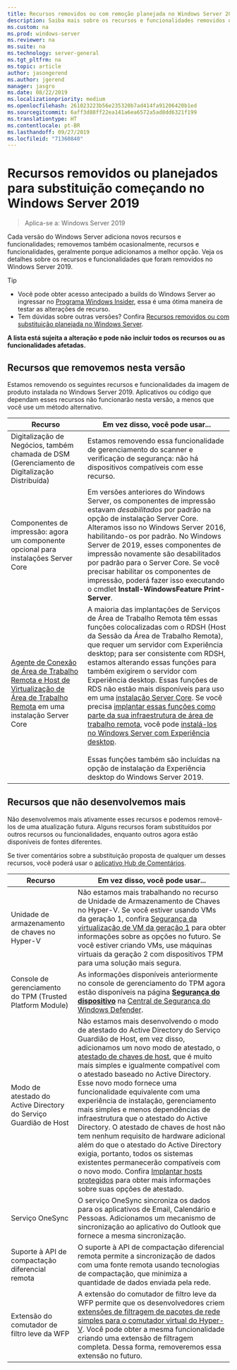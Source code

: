 ```yaml
---
title: Recursos removidos ou com remoção planejada no Windows Server 2019
description: Saiba mais sobre os recursos e funcionalidades removidos ou com remoção planejada começando com o Windows Server 2019.
ms.custom: na
ms.prod: windows-server
ms.reviewer: na
ms.suite: na
ms.technology: server-general
ms.tgt_pltfrm: na
ms.topic: article
author: jasongerend
ms.author: jgerend
manager: jasgro
ms.date: 08/22/2019
ms.localizationpriority: medium
ms.openlocfilehash: 261023223b56e235320b7ad414fa91206420b1ed
ms.sourcegitcommit: 6aff3d88ff22ea141a6ea6572a5ad8dd6321f199
ms.translationtype: HT
ms.contentlocale: pt-BR
ms.lasthandoff: 09/27/2019
ms.locfileid: "71360840"
---
```

# <a name="features-removed-or-planned-for-replacement-starting-windows-server-2019"></a>Recursos removidos ou planejados para substituição começando no Windows Server 2019

>Aplica-se a: Windows Server 2019

Cada versão do Windows Server adiciona novos recursos e funcionalidades; removemos também ocasionalmente, recursos e funcionalidades, geralmente porque adicionamos a melhor opção. Veja os detalhes sobre os recursos e funcionalidades que foram removidos no Windows Server 2019.

> [!TIP]
> - Você pode obter acesso antecipado a builds do Windows Server ao ingressar no [Programa Windows Insider](https://insider.windows.com), essa é uma ótima maneira de testar as alterações de recurso.
> - Tem dúvidas sobre outras versões? Confira [Recursos removidos ou com substituição planejada no Windows Server](removed-features.md).

**A lista está sujeita a alteração e pode não incluir todos os recursos ou as funcionalidades afetadas.** 

## <a name="features-we-removed-in-this-release"></a>Recursos que removemos nesta versão

Estamos removendo os seguintes recursos e funcionalidades da imagem de produto instalada no Windows Server 2019. Aplicativos ou código que dependam esses recursos não funcionarão nesta versão, a menos que você use um método alternativo.

| Recurso   | Em vez disso, você pode usar... |
| --------- | -------------------- |
| Digitalização de Negócios, também chamada de DSM (Gerenciamento de Digitalização Distribuída)|Estamos removendo essa funcionalidade de gerenciamento do scanner e verificação de segurança: não há dispositivos compatíveis com esse recurso. |
| Componentes de impressão: agora um componente opcional para instalações Server Core|Em versões anteriores do Windows Server, os componentes de impressão estavam *desabilitados* por padrão na opção de instalação Server Core. Alteramos isso no Windows Server 2016, habilitando-os por padrão. No Windows Server de 2019, esses componentes de impressão novamente são desabilitados por padrão para o Server Core. Se você precisar habilitar os componentes de impressão, poderá fazer isso executando o cmdlet **Install-WindowsFeature Print-Server**. |
| [Agente de Conexão de Área de Trabalho Remota e Host de Virtualização de Área de Trabalho Remota](../remote/remote-desktop-services/desktop-hosting-service.md) em uma instalação Server Core|A maioria das implantações de Serviços de Área de Trabalho Remota têm essas funções colocalizadas com o RDSH (Host da Sessão da Área de Trabalho Remota), que requer um servidor com Experiência desktop; para ser consistente com RDSH, estamos alterando essas funções para também exigirem o servidor com Experiência desktop. Essas funções de RDS não estão mais disponíveis para uso em uma [instalação Server Core](../administration/server-core/what-is-server-core.md). Se você precisa [implantar essas funções como parte da sua infraestrutura de área de trabalho remota](../remote/remote-desktop-services/rds-deploy-infrastructure.md), você pode [instalá-los no Windows Server com Experiência desktop](../get-started/getting-started-with-server-with-desktop-experience.md). <br/><br/>Essas funções também são incluídas na opção de instalação da Experiência desktop do Windows Server 2019. |

## <a name="features-were-no-longer-developing"></a>Recursos que não desenvolvemos mais

Não desenvolvemos mais ativamente esses recursos e podemos removê-los de uma atualização futura. Alguns recursos foram substituídos por outros recursos ou funcionalidades, enquanto outros agora estão disponíveis de fontes diferentes. 

Se tiver comentários sobre a substituição proposta de qualquer um desses recursos, você poderá usar o [aplicativo Hub de Comentários](https://support.microsoft.com/help/4021566/windows-10-send-feedback-to-microsoft-with-feedback-hub-app). 

| Recurso     | Em vez disso, você pode usar... |
| ----------- | --------------------- |
| Unidade de armazenamento de chaves no Hyper-V|Não estamos mais trabalhando no recurso de Unidade de Armazenamento de Chaves no Hyper-V. Se você estiver usando VMs da geração 1, confira [Segurança da virtualização de VM da geração 1](../virtualization/hyper-v/learn-more/generation-1-virtual-machine-security-settings-for-hyper-v.md) para obter informações sobre as opções no futuro. Se você estiver criando VMs, use máquinas virtuais da geração 2 com dispositivos TPM para uma solução mais segura. |
| Console de gerenciamento do TPM (Trusted Platform Module)|As informações disponíveis anteriormente no console de gerenciamento do TPM agora estão disponíveis na página [**Segurança do dispositivo**](https://docs.microsoft.com/windows/security/threat-protection/windows-defender-security-center/wdsc-device-security) na [Central de Segurança do Windows Defender](https://docs.microsoft.com/windows/security/threat-protection/windows-defender-security-center/windows-defender-security-center). |
| Modo de atestado do Active Directory do Serviço Guardião de Host|Não estamos mais desenvolvendo o modo de atestado do Active Directory do Serviço Guardião de Host, em vez disso, adicionamos um novo modo de atestado, o [atestado de chaves de host](../security/guarded-fabric-shielded-vm/guarded-fabric-create-host-key.md), que é muito mais simples e igualmente compatível com o atestado baseado no Active Directory.  Esse novo modo fornece uma funcionalidade equivalente com uma experiência de instalação, gerenciamento mais simples e menos dependências de infraestrutura que o atestado do Active Directory. O atestado de chaves de host não tem nenhum requisito de hardware adicional além do que o atestado do Active Directory exigia, portanto, todos os sistemas existentes permanecerão compatíveis com o novo modo. Confira [Implantar hosts protegidos](../security/guarded-fabric-shielded-vm/guarded-fabric-configure-hgs-with-authorized-hyper-v-hosts.md) para obter mais informações sobre suas opções de atestado. |
| Serviço OneSync | O serviço OneSync sincroniza os dados para os aplicativos de Email, Calendário e Pessoas. Adicionamos um mecanismo de sincronização ao aplicativo do Outlook que fornece a mesma sincronização. |
| Suporte à API de compactação diferencial remota | O suporte à API de compactação diferencial remota permite a sincronização de dados com uma fonte remota usando tecnologias de compactação, que minimiza a quantidade de dados enviada pela rede. |
| Extensão do comutador de filtro leve da WFP | A extensão do comutador de filtro leve da WFP permite que os desenvolvedores criem [extensões de filtragem de pacotes de rede simples para o comutador virtual do Hyper-V](https://docs.microsoft.com/windows-hardware/drivers/network/using-virtual-switch-filtering). Você pode obter a mesma funcionalidade criando uma extensão de filtragem completa. Dessa forma, removeremos essa extensão no futuro. |
